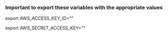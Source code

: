 ### Important to export these variables with the appropriate values
export AWS_ACCESS_KEY_ID=""

export AWS_SECRET_ACCESS_KEY=""
